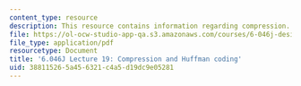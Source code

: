 ```yaml
---
content_type: resource
description: This resource contains information regarding compression.
file: https://ol-ocw-studio-app-qa.s3.amazonaws.com/courses/6-046j-design-and-analysis-of-algorithms-spring-2012/388115265a456321c4a5d19dc9e05281_MIT6_046JS12_lec19.pdf
file_type: application/pdf
resourcetype: Document
title: '6.046J Lecture 19: Compression and Huffman coding'
uid: 38811526-5a45-6321-c4a5-d19dc9e05281
---
```

